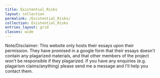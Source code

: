 ```yaml
---
title: Existential_Risks
layout: collection
permalink: /Existential_Risks/
collection: Existential_Risks
entries_layout: grid
classes: wide
---
```


Note/Disclaimer: This website only hosts their essays upon their permission. They have promised in a google form that their essays doesn't contain any plagarized materials, and that other members of the project won't be responsible if they plagarized. If you have any enquiries (e.g. plagarism claims/anything) please send me a message and I'll help you contact them.